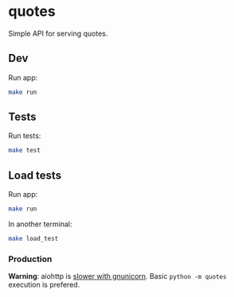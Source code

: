 # quotes

Simple API for serving quotes.

## Dev

Run app:

```bash
make run
```

## Tests

Run tests:
```bash
make test
```

## Load tests

Run app:
```bash
make run
```

In another terminal:
```bash
make load_test
```

### Production

**Warning**: aiohttp is [slower with gnunicorn](https://docs.aiohttp.org/en/stable/deployment.html#start-gunicorn). Basic `python -m quotes` execution is prefered.
